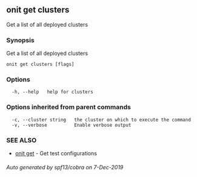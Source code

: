 ## onit get clusters

Get a list of all deployed clusters

### Synopsis

Get a list of all deployed clusters

```
onit get clusters [flags]
```

### Options

```
  -h, --help   help for clusters
```

### Options inherited from parent commands

```
  -c, --cluster string   the cluster on which to execute the command
  -v, --verbose          Enable verbose output
```

### SEE ALSO

* [onit get](onit_get.md)	 - Get test configurations

###### Auto generated by spf13/cobra on 7-Dec-2019
